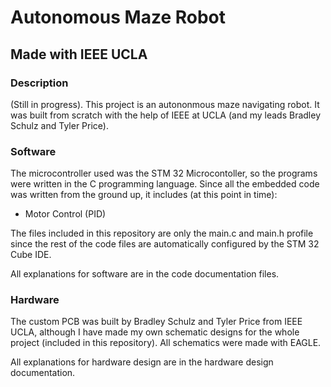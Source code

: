 # Autonomous Maze Robot

## Made with IEEE UCLA

### Description

(Still in progress).
This project is an autononmous maze navigating robot. It was built from scratch with 
the help of IEEE at UCLA (and my leads Bradley Schulz and Tyler Price).

### Software

The microcontroller used was the STM 32 Microcontoller, so the programs were written in 
the C programming language. Since all the embedded code was written from the ground up, it 
includes (at this point in time):

- Motor Control (PID)

The files included in this repository are only the main.c and main.h profile since the rest of 
the code files are automatically configured by the STM 32 Cube IDE. 

All explanations for software are in the code documentation files.

### Hardware 

The custom PCB was built by Bradley Schulz and Tyler Price from IEEE UCLA, although I have made 
my own schematic designs for the whole project (included in this repository). All schematics were 
made with EAGLE.

All explanations for hardware design are in the hardware design documentation.